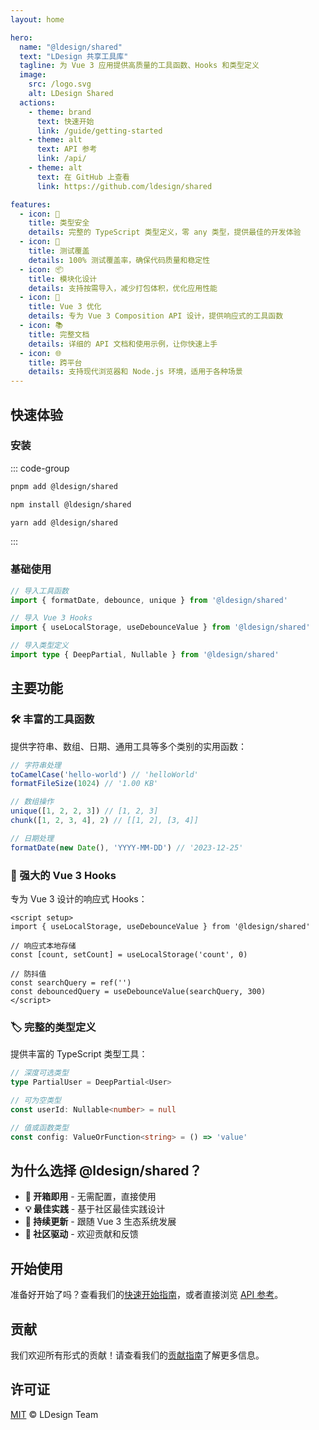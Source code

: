```yaml
---
layout: home

hero:
  name: "@ldesign/shared"
  text: "LDesign 共享工具库"
  tagline: 为 Vue 3 应用提供高质量的工具函数、Hooks 和类型定义
  image:
    src: /logo.svg
    alt: LDesign Shared
  actions:
    - theme: brand
      text: 快速开始
      link: /guide/getting-started
    - theme: alt
      text: API 参考
      link: /api/
    - theme: alt
      text: 在 GitHub 上查看
      link: https://github.com/ldesign/shared

features:
  - icon: 🎯
    title: 类型安全
    details: 完整的 TypeScript 类型定义，零 any 类型，提供最佳的开发体验
  - icon: 🧪
    title: 测试覆盖
    details: 100% 测试覆盖率，确保代码质量和稳定性
  - icon: 📦
    title: 模块化设计
    details: 支持按需导入，减少打包体积，优化应用性能
  - icon: 🔧
    title: Vue 3 优化
    details: 专为 Vue 3 Composition API 设计，提供响应式的工具函数
  - icon: 📚
    title: 完整文档
    details: 详细的 API 文档和使用示例，让你快速上手
  - icon: 🌐
    title: 跨平台
    details: 支持现代浏览器和 Node.js 环境，适用于各种场景
---
```


## 快速体验

### 安装

::: code-group

```bash [pnpm]
pnpm add @ldesign/shared
```

```bash [npm]
npm install @ldesign/shared
```

```bash [yarn]
yarn add @ldesign/shared
```

:::

### 基础使用

```typescript
// 导入工具函数
import { formatDate, debounce, unique } from '@ldesign/shared'

// 导入 Vue 3 Hooks
import { useLocalStorage, useDebounceValue } from '@ldesign/shared'

// 导入类型定义
import type { DeepPartial, Nullable } from '@ldesign/shared'
```

## 主要功能

### 🛠️ 丰富的工具函数

提供字符串、数组、日期、通用工具等多个类别的实用函数：

```typescript
// 字符串处理
toCamelCase('hello-world') // 'helloWorld'
formatFileSize(1024) // '1.00 KB'

// 数组操作
unique([1, 2, 2, 3]) // [1, 2, 3]
chunk([1, 2, 3, 4], 2) // [[1, 2], [3, 4]]

// 日期处理
formatDate(new Date(), 'YYYY-MM-DD') // '2023-12-25'
```

### 🎣 强大的 Vue 3 Hooks

专为 Vue 3 设计的响应式 Hooks：

```vue
<script setup>
import { useLocalStorage, useDebounceValue } from '@ldesign/shared'

// 响应式本地存储
const [count, setCount] = useLocalStorage('count', 0)

// 防抖值
const searchQuery = ref('')
const debouncedQuery = useDebounceValue(searchQuery, 300)
</script>
```

### 🏷️ 完整的类型定义

提供丰富的 TypeScript 类型工具：

```typescript
// 深度可选类型
type PartialUser = DeepPartial<User>

// 可为空类型
const userId: Nullable<number> = null

// 值或函数类型
const config: ValueOrFunction<string> = () => 'value'
```

## 为什么选择 @ldesign/shared？

- **🚀 开箱即用** - 无需配置，直接使用
- **💡 最佳实践** - 基于社区最佳实践设计
- **🔄 持续更新** - 跟随 Vue 3 生态系统发展
- **🤝 社区驱动** - 欢迎贡献和反馈

## 开始使用

准备好开始了吗？查看我们的[快速开始指南](/guide/getting-started)，或者直接浏览 [API 参考](/api/)。

## 贡献

我们欢迎所有形式的贡献！请查看我们的[贡献指南](https://github.com/ldesign/shared/blob/main/CONTRIBUTING.md)了解更多信息。

## 许可证

[MIT](https://github.com/ldesign/shared/blob/main/LICENSE) © LDesign Team
